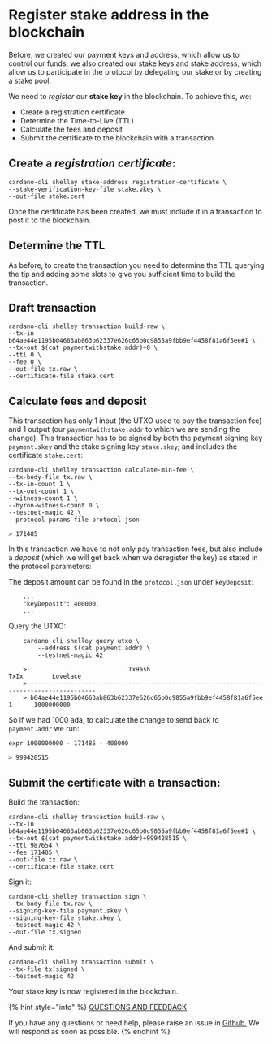 # Register stake address in the blockchain

Before, we created our payment keys and address, which allow us to control our funds; we also created our stake keys and stake address, which allow us to participate in the protocol by delegating our stake or by creating a stake pool.

We need to _register_ our **stake key** in the blockchain. To achieve this, we:

* Create a registration certificate
* Determine the Time-to-Live \(TTL\)
* Calculate the fees and deposit   
* Submit the certificate to the blockchain with a transaction

## Create a _registration certificate_:

```text
cardano-cli shelley stake-address registration-certificate \
--stake-verification-key-file stake.vkey \
--out-file stake.cert
```

Once the certificate has been created, we must include it in a transaction to post it to the blockchain.

## Determine the TTL

As before, to create the transaction you need to determine the TTL querying the tip and adding some slots to give you sufficient time to build the transaction.

## Draft transaction

```text
cardano-cli shelley transaction build-raw \
--tx-in b64ae44e1195b04663ab863b62337e626c65b0c9855a9fbb9ef4458f81a6f5ee#1 \
--tx-out $(cat paymentwithstake.addr)+0 \
--ttl 0 \
--fee 0 \
--out-file tx.raw \
--certificate-file stake.cert
```

## Calculate fees and deposit

This transaction has only 1 input \(the UTXO used to pay the transaction fee\) and 1 output \(our `paymentwithstake.addr` to which we are sending the change\). This transaction has to be signed by both the payment signing key `payment.skey` and the stake signing key `stake.skey`; and includes the certificate `stake.cert`:

```text
cardano-cli shelley transaction calculate-min-fee \
--tx-body-file tx.raw \
--tx-in-count 1 \
--tx-out-count 1 \
--witness-count 1 \
--byron-witness-count 0 \
--testnet-magic 42 \
--protocol-params-file protocol.json

> 171485
```

In this transaction we have to not only pay transaction fees, but also include a _deposit_ \(which we will get back when we deregister the key\) as stated in the protocol parameters:

The deposit amount can be found in the `protocol.json` under `keyDeposit`:

```text
    ...
    "keyDeposit": 400000,
    ...
```

Query the UTXO:

```text
    cardano-cli shelley query utxo \
        --address $(cat payment.addr) \
        --testnet-magic 42

    >                            TxHash                                 TxIx        Lovelace
    > ----------------------------------------------------------------------------------------
    > b64ae44e1195b04663ab863b62337e626c65b0c9855a9fbb9ef4458f81a6f5ee     1      1000000000
```

So if we had 1000 ada, to calculate the change to send back to `payment.addr` we run:

```text
expr 1000000000 - 171485 - 400000

> 999428515
```

## Submit the certificate with a transaction:

Build the transaction:

```text
cardano-cli shelley transaction build-raw \
--tx-in b64ae44e1195b04663ab863b62337e626c65b0c9855a9fbb9ef4458f81a6f5ee#1 \
--tx-out $(cat paymentwithstake.addr)+999428515 \
--ttl 987654 \
--fee 171485 \
--out-file tx.raw \
--certificate-file stake.cert
```

Sign it:

```text
cardano-cli shelley transaction sign \
--tx-body-file tx.raw \
--signing-key-file payment.skey \
--signing-key-file stake.skey \
--testnet-magic 42 \
--out-file tx.signed
```

And submit it:

```text
cardano-cli shelley transaction submit \
--tx-file tx.signed \
--testnet-magic 42
```

Your stake key is now registered in the blockchain.

{% hint style="info" %}
[QUESTIONS AND FEEDBACK](https://github.com/carloslodelar/SPO/issues)

If you have any questions or need help, please raise an issue in [Github.](https://github.com/cardano-foundation/stake-pool-school-handbook/issues) We will respond as soon as possible.
{% endhint %}

